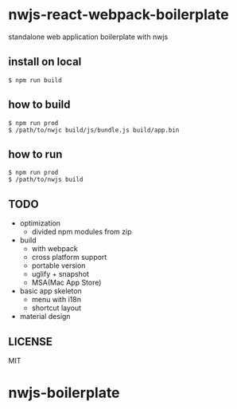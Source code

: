 # nwjs-react-webpack-boilerplate
standalone web application boilerplate with nwjs

## install on local

```
$ npm run build

```

## how to build

```
$ npm run prod
$ /path/to/nwjc build/js/bundle.js build/app.bin
```

## how to run

```
$ npm run prod
$ /path/to/nwjs build
```

## TODO
* optimization
  * divided npm modules from zip
* build
  * with webpack
  * cross platform support
  * portable version
  * uglify + snapshot
  * MSA(Mac App Store)
* basic app skeleton
  * menu with i18n
  * shortcut layout
* material design

## LICENSE
MIT
# nwjs-boilerplate

